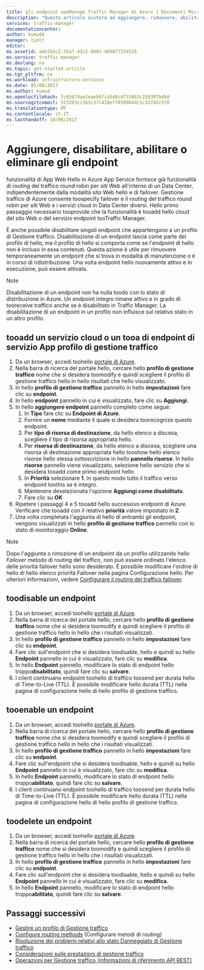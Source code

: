 ```yaml
---
title: gli endpoint aaaManage Traffic Manager di Azure | Documenti Microsoft
description: "Questo articolo aiuterà ad aggiungere, rimuovere, abilitare e disabilitare gli endpoint da Gestione traffico di Azure."
services: traffic-manager
documentationcenter: 
author: kumudd
manager: timlt
editor: 
ms.assetid: ade2bbc2-35a7-43c5-8001-4698f7254526
ms.service: traffic-manager
ms.devlang: na
ms.topic: get-started-article
ms.tgt_pltfrm: na
ms.workload: infrastructure-services
ms.date: 05/08/2017
ms.author: kumud
ms.openlocfilehash: fc65874ae2eaeb6fca5d8c4f33403c258307bdb0
ms.sourcegitcommit: 523283cc1b3c37c428e77850964dc1c33742c5f0
ms.translationtype: MT
ms.contentlocale: it-IT
ms.lasthandoff: 10/06/2017
---
```

# <a name="add-disable-enable-or-delete-endpoints"></a>Aggiungere, disabilitare, abilitare o eliminare gli endpoint

funzionalità di App Web Hello in Azure App Service fornisce già funzionalità di routing del traffico round robin per siti Web all'interno di un Data Center, indipendentemente dalla modalità sito Web hello e di failover. Gestione traffico di Azure consente toospecify failover e il routing del traffico round robin per siti Web e i servizi cloud in Data Center diversi. Hello primo passaggio necessario tooprovide che la funzionalità è tooadd hello cloud del sito Web o del servizio endpoint tooTraffic Manager.

È anche possibile disabilitare singoli endpoint che appartengono a un profilo di Gestione traffico. Disabilitazione di un endpoint lascia come parte del profilo di hello, ma il profilo di hello si comporta come se l'endpoint di hello non è incluso in essa contenuti. Questa azione è utile per rimuovere temporaneamente un endpoint che si trova in modalità di manutenzione o è in corso di ridistribuzione. Una volta endpoint hello nuovamente attivo e in esecuzione, può essere attivata.

> [!NOTE]
> Disabilitazione di un endpoint non ha nulla toodo con lo stato di distribuzione in Azure. Un endpoint integro rimane attivo e in grado di tooreceive traffico anche se è disabilitato in Traffic Manager. La disabilitazione di un endpoint in un profilo non influisce sul relativo stato in un altro profilo.

## <a name="tooadd-a-cloud-service-or-an-app-service-endpoint-tooa-traffic-manager-profile"></a>tooadd un servizio cloud o un tooa di endpoint di servizio App profilo di gestione traffico

1. Da un browser, accedi toohello [portale di Azure](http://portal.azure.com).
2. Nella barra di ricerca del portale hello, cercare hello **profilo di gestione traffico** nome che si desidera toomodify e quindi scegliere il profilo di gestione traffico hello in hello risultati che hello visualizzato.
3. In hello **profilo di gestione traffico** pannello in hello **impostazioni** fare clic su **endpoint**.
4. In hello **endpoint** pannello in cui è visualizzato, fare clic su **Aggiungi**.
5. In hello **aggiungere endpoint** pannello completo come segue:
    1. In **Tipo** fare clic su **Endpoint di Azure**.
    2. Fornire un **nome** mediante il quale si desidera toorecognize questo endpoint.
    3. Per **tipo di risorsa di destinazione**, da hello elenco a discesa, scegliere il tipo di risorsa appropriata hello.
    4. Per **risorsa di destinazione**, da hello elenco a discesa, scegliere una risorsa di destinazione appropriata hello tooshow hello elenco risorse hello stessa sottoscrizione in hello **pannello risorse**. In hello **risorse** pannello viene visualizzato, selezione hello servizio che si desidera tooadd come primo endpoint hello.
    5. In **Priorità** selezionare **1**. In questo modo tutto il traffico verso endpoint toothis se è integro.
    6. Mantenere deselezionata l'opzione **Aggiungi come disabilitato**.
    7. Fare clic su **OK**
6.  Ripetere i passaggi 4 e 5 tooadd hello successivo endpoint di Azure. Verificare che tooadd con il relativo **priorità** valore impostato in **2**.
7.  Una volta completata l'aggiunta di hello di entrambi gli endpoint, vengono visualizzati in hello **profilo di gestione traffico** pannello con lo stato di monitoraggio **Online**.

> [!NOTE]
> Dopo l'aggiunta o rimozione di un endpoint da un profilo utilizzando hello *Failover* metodo di routing del traffico, non può essere ordinato l'elenco delle priorità failover hello sono desiderato. È possibile modificare l'ordine di hello di hello elenco priorità Failover nella pagina Configurazione hello. Per ulteriori informazioni, vedere [Configurare il routing del traffico failover](traffic-manager-configure-failover-routing-method.md).

## <a name="toodisable-an-endpoint"></a>toodisable un endpoint

1. Da un browser, accedi toohello [portale di Azure](http://portal.azure.com).
2. Nella barra di ricerca del portale hello, cercare hello **profilo di gestione traffico** nome che si desidera toomodify e quindi scegliere il profilo di gestione traffico hello in hello che i risultati visualizzati.
3. In hello **profilo di gestione traffico** pannello in hello **impostazioni** fare clic su **endpoint**. 
4. Fare clic sull'endpoint che si desidera toodisable, hello e quindi su hello **Endpoint** pannello in cui è visualizzato, fare clic su **modifica**.
5. In hello **Endpoint** pannello, modificare lo stato di endpoint hello troppo**disabilitato**, quindi fare clic su **salvare**.
6. I client continuano endpoint toohello di traffico toosend per durata hello di Time-to-Live (TTL). È possibile modificare hello durata (TTL) nella pagina di configurazione hello di hello profilo di gestione traffico.

## <a name="tooenable-an-endpoint"></a>tooenable un endpoint

1. Da un browser, accedi toohello [portale di Azure](http://portal.azure.com).
2. Nella barra di ricerca del portale hello, cercare hello **profilo di gestione traffico** nome che si desidera toomodify e quindi scegliere il profilo di gestione traffico hello in hello che i risultati visualizzati.
3. In hello **profilo di gestione traffico** pannello in hello **impostazioni** fare clic su **endpoint**. 
4. Fare clic sull'endpoint che si desidera toodisable, hello e quindi su hello **Endpoint** pannello in cui è visualizzato, fare clic su **modifica**.
5. In hello **Endpoint** pannello, modificare lo stato di endpoint hello troppo**abilitato**, quindi fare clic su **salvare**.
6. I client continuano endpoint toohello di traffico toosend per durata hello di Time-to-Live (TTL). È possibile modificare hello durata (TTL) nella pagina di configurazione hello di hello profilo di gestione traffico.

## <a name="toodelete-an-endpoint"></a>toodelete un endpoint

1. Da un browser, accedi toohello [portale di Azure](http://portal.azure.com).
2. Nella barra di ricerca del portale hello, cercare hello **profilo di gestione traffico** nome che si desidera toomodify e quindi scegliere il profilo di gestione traffico hello in hello che i risultati visualizzati.
3. In hello **profilo di gestione traffico** pannello in hello **impostazioni** fare clic su **endpoint**. 
4. Fare clic sull'endpoint che si desidera toodisable, hello e quindi su hello **Endpoint** pannello in cui è visualizzato, fare clic su **modifica**.
5. In hello **Endpoint** pannello, modificare lo stato di endpoint hello troppo**abilitato**, quindi fare clic su **salvare**.


## <a name="next-steps"></a>Passaggi successivi

* [Gestire un profilo di Gestione traffico](traffic-manager-manage-profiles.md)
* [Configure routing methods](traffic-manager-configure-routing-method.md) (Configurare metodi di routing)
* [Risoluzione dei problemi relativi allo stato Danneggiato di Gestione traffico](traffic-manager-troubleshooting-degraded.md)
* [Considerazioni sulle prestazioni di gestione traffico](traffic-manager-performance-considerations.md)
* [Operazioni per Gestione traffico (informazioni di riferimento API REST)](http://go.microsoft.com/fwlink/p/?LinkID=313584)

